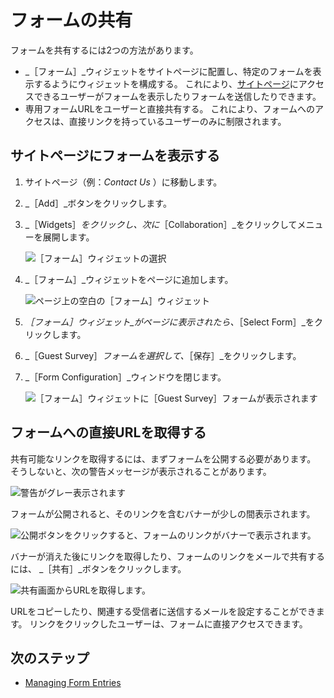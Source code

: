 # フォームの共有

フォームを共有するには2つの方法があります。

* _［フォーム］_ウィジェットをサイトページに配置し、特定のフォームを表示するようにウィジェットを構成する。 これにより、[サイトページ](../../../site-building/creating-pages/understanding-pages/understanding-pages.md)にアクセスできるユーザーがフォームを表示したりフォームを送信したりできます。
* 専用フォームURLをユーザーと直接共有する。 これにより、フォームへのアクセスは、直接リンクを持っているユーザーのみに制限されます。

## サイトページにフォームを表示する

1. サイトページ（例：_Contact Us_ ）に移動します。
1. _［Add］_ボタンをクリックします。
1. _［Widgets］_をクリックし、次に_［Collaboration］_をクリックしてメニューを展開します。

    ![［フォーム］ウィジェットの選択](./sharing-forms/images/04.png)

1. _［フォーム］_ウィジェットをページに追加します。

    ![ページ上の空白の［フォーム］ウィジェット](./sharing-forms/images/01.png)

1. _［フォーム］ウィジェット_がページに表示されたら、_［Select Form］_をクリックします。
1. _［Guest Survey］_フォームを選択して、_［保存］_をクリックします。
1. _［Form Configuration］_ウィンドウを閉じます。

    ![［フォーム］ウィジェットに［Guest Survey］フォームが表示されます](./sharing-forms/images/05.png)

## フォームへの直接URLを取得する

共有可能なリンクを取得するには、まずフォームを公開する必要があります。 そうしないと、次の警告メッセージが表示されることがあります。

![警告がグレー表示されます](./sharing-forms/images/07.png)

フォームが公開されると、そのリンクを含むバナーが少しの間表示されます。

![公開ボタンをクリックすると、フォームのリンクがバナーで表示されます。](./sharing-forms/images/08.png)

バナーが消えた後にリンクを取得したり、フォームのリンクをメールで共有するには、 _［共有］_ボタンをクリックします。

![共有画面からURLを取得します。](./sharing-forms/images/03.png)

URLをコピーしたり、関連する受信者に送信するメールを設定することができます。 リンクをクリックしたユーザーは、フォームに直接アクセスできます。

## 次のステップ

* [Managing Form Entries](./managing-form-entries.md)
